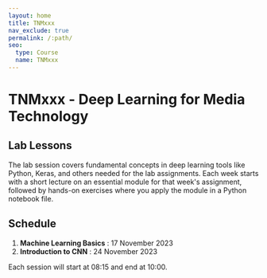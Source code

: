 ```yaml
---
layout: home
title: TNMxxx
nav_exclude: true
permalink: /:path/
seo:
  type: Course
  name: TNMxxx
---
```


# TNMxxx - Deep Learning for Media Technology

## Lab Lessons

The lab session covers fundamental concepts in deep learning tools like Python, Keras, and others needed for the lab assignments. Each week starts with a short lecture on an essential module for that week's assignment, followed by hands-on exercises where you apply the module in a Python notebook file.

## Schedule

1. **Machine Learning Basics** : 17 November 2023
2. **Introduction to CNN** : 24 November 2023


Each session will start at 08:15 and end at 10:00.

